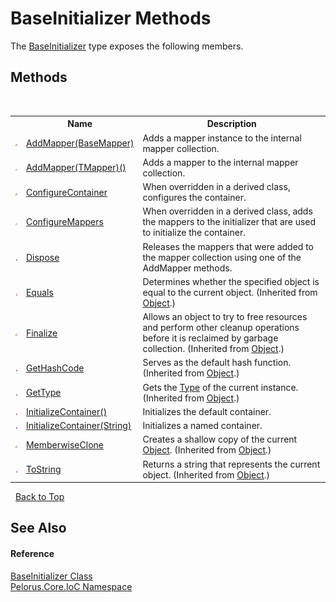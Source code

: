 # BaseInitializer Methods
 

The <a href="B90E91DD">BaseInitializer</a> type exposes the following members.


## Methods
&nbsp;<table><tr><th></th><th>Name</th><th>Description</th></tr><tr><td>![Protected method](media/protmethod.gif "Protected method")</td><td><a href="E78A2C70">AddMapper(BaseMapper)</a></td><td>
Adds a mapper instance to the internal mapper collection.</td></tr><tr><td>![Protected method](media/protmethod.gif "Protected method")</td><td><a href="55C79A13">AddMapper(TMapper)()</a></td><td>
Adds a mapper to the internal mapper collection.</td></tr><tr><td>![Protected method](media/protmethod.gif "Protected method")</td><td><a href="B2141FB3">ConfigureContainer</a></td><td>
When overridden in a derived class, configures the container.</td></tr><tr><td>![Protected method](media/protmethod.gif "Protected method")</td><td><a href="9399E50D">ConfigureMappers</a></td><td>
When overridden in a derived class, adds the mappers to the initializer that are used to initialize the container.</td></tr><tr><td>![Public method](media/pubmethod.gif "Public method")</td><td><a href="D3FC5C34">Dispose</a></td><td>
Releases the mappers that were added to the mapper collection using one of the AddMapper methods.</td></tr><tr><td>![Public method](media/pubmethod.gif "Public method")</td><td><a href="http://msdn2.microsoft.com/en-us/library/bsc2ak47" target="_blank">Equals</a></td><td>
Determines whether the specified object is equal to the current object.
 (Inherited from <a href="http://msdn2.microsoft.com/en-us/library/e5kfa45b" target="_blank">Object</a>.)</td></tr><tr><td>![Protected method](media/protmethod.gif "Protected method")</td><td><a href="http://msdn2.microsoft.com/en-us/library/4k87zsw7" target="_blank">Finalize</a></td><td>
Allows an object to try to free resources and perform other cleanup operations before it is reclaimed by garbage collection.
 (Inherited from <a href="http://msdn2.microsoft.com/en-us/library/e5kfa45b" target="_blank">Object</a>.)</td></tr><tr><td>![Public method](media/pubmethod.gif "Public method")</td><td><a href="http://msdn2.microsoft.com/en-us/library/zdee4b3y" target="_blank">GetHashCode</a></td><td>
Serves as the default hash function.
 (Inherited from <a href="http://msdn2.microsoft.com/en-us/library/e5kfa45b" target="_blank">Object</a>.)</td></tr><tr><td>![Public method](media/pubmethod.gif "Public method")</td><td><a href="http://msdn2.microsoft.com/en-us/library/dfwy45w9" target="_blank">GetType</a></td><td>
Gets the <a href="http://msdn2.microsoft.com/en-us/library/42892f65" target="_blank">Type</a> of the current instance.
 (Inherited from <a href="http://msdn2.microsoft.com/en-us/library/e5kfa45b" target="_blank">Object</a>.)</td></tr><tr><td>![Public method](media/pubmethod.gif "Public method")</td><td><a href="CDD79D5A">InitializeContainer()</a></td><td>
Initializes the default container.</td></tr><tr><td>![Public method](media/pubmethod.gif "Public method")</td><td><a href="1195D7CB">InitializeContainer(String)</a></td><td>
Initializes a named container.</td></tr><tr><td>![Protected method](media/protmethod.gif "Protected method")</td><td><a href="http://msdn2.microsoft.com/en-us/library/57ctke0a" target="_blank">MemberwiseClone</a></td><td>
Creates a shallow copy of the current <a href="http://msdn2.microsoft.com/en-us/library/e5kfa45b" target="_blank">Object</a>.
 (Inherited from <a href="http://msdn2.microsoft.com/en-us/library/e5kfa45b" target="_blank">Object</a>.)</td></tr><tr><td>![Public method](media/pubmethod.gif "Public method")</td><td><a href="http://msdn2.microsoft.com/en-us/library/7bxwbwt2" target="_blank">ToString</a></td><td>
Returns a string that represents the current object.
 (Inherited from <a href="http://msdn2.microsoft.com/en-us/library/e5kfa45b" target="_blank">Object</a>.)</td></tr></table>&nbsp;
<a href="#baseinitializer-methods">Back to Top</a>

## See Also


#### Reference
<a href="B90E91DD">BaseInitializer Class</a><br /><a href="D77506BC">Pelorus.Core.IoC Namespace</a><br />